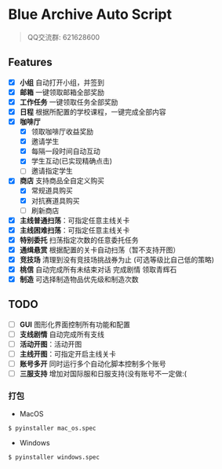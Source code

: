 # Blue Archive Auto Script
> QQ交流群: 621628600

## Features

- [x] **小组** 自动打开小组，并签到
- [x] **邮箱** 一键领取邮箱全部奖励
- [x] **工作任务** 一键领取任务全部奖励
- [x] **日程** 根据所配置的学校课程，一键完成全部内容
- [x] **咖啡厅** 
  - [x] 领取咖啡厅收益奖励
  - [x] 邀请学生
  - [x] 每隔一段时间自动互动
  - [x] 学生互动(已实现精确点击)
  - [ ] 邀请指定学生
- [x] **商店** 支持商品全自定义购买
  - [x] 常规道具购买
  - [x] 对抗赛道具购买
  - [ ] 刷新商店
- [x] **主线普通扫荡**：可指定任意主线关卡
- [x] **主线困难扫荡**：可指定任意主线关卡
- [x] **特别委托** 扫荡指定次数的任意委托任务
- [x] **通缉悬赏** 根据配置的关卡自动扫荡（暂不支持开图）
- [x] **竞技场** 清理到没有竞技场挑战券为止 (可选等级比自己低的策略)
- [x] **桃信** 自动完成所有未结束对话 完成剧情 领取青辉石
- [x] **制造** 可选择制造物品优先级和制造次数

## TODO
- [ ] **GUI** 图形化界面控制所有功能和配置
- [ ] **支线剧情** 自动完成所有支线
- [ ] **活动开图**：活动开图
- [ ] **主线开图**：可指定开启主线关卡
- [ ] **账号多开** 同时运行多个自动化脚本控制多个账号
- [ ] **三服支持** 增加对国际服和日服支持(没有账号不一定做:(

### 打包
- MacOS
```bash
$ pyinstaller mac_os.spec
```
- Windows
```bash
$ pyinstaller windows.spec
```